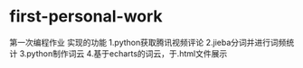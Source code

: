 # first-personal-work
第一次编程作业
实现的功能
1.python获取腾讯视频评论
2.jieba分词并进行词频统计
3.python制作词云
4.基于echarts的词云，于.html文件展示
